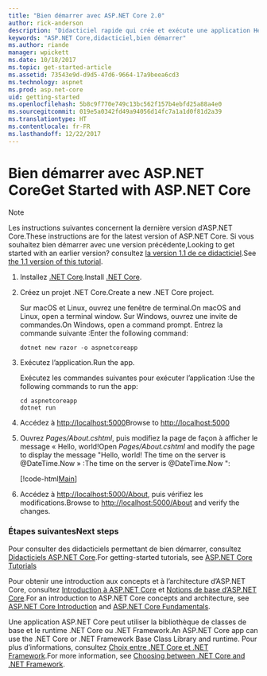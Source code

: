 ```yaml
---
title: "Bien démarrer avec ASP.NET Core 2.0"
author: rick-anderson
description: "Didacticiel rapide qui crée et exécute une application Hello World simple à l’aide d’ASP.NET Core."
keywords: "ASP.NET Core,didacticiel,bien démarrer"
ms.author: riande
manager: wpickett
ms.date: 10/18/2017
ms.topic: get-started-article
ms.assetid: 73543e9d-d9d5-47d6-9664-17a9beea6cd3
ms.technology: aspnet
ms.prod: asp.net-core
uid: getting-started
ms.openlocfilehash: 5b8c9f770e749c13bc562f157b4ebfd25a88a4e0
ms.sourcegitcommit: 019e5a0342fd49a94056d14fc7a1a1d0f81d2a39
ms.translationtype: HT
ms.contentlocale: fr-FR
ms.lasthandoff: 12/22/2017
---
```

# <a name="get-started-with-aspnet-core"></a><span data-ttu-id="d3323-104">Bien démarrer avec ASP.NET Core</span><span class="sxs-lookup"><span data-stu-id="d3323-104">Get Started with ASP.NET Core</span></span>

> [!NOTE]
> <span data-ttu-id="d3323-105">Les instructions suivantes concernent la dernière version d’ASP.NET Core.</span><span class="sxs-lookup"><span data-stu-id="d3323-105">These instructions are for the latest version of ASP.NET Core.</span></span> <span data-ttu-id="d3323-106">Si vous souhaitez bien démarrer avec une version précédente,</span><span class="sxs-lookup"><span data-stu-id="d3323-106">Looking to get started with an earlier version?</span></span> <span data-ttu-id="d3323-107">consultez [la version 1.1 de ce didacticiel](xref:getting-started-1.1).</span><span class="sxs-lookup"><span data-stu-id="d3323-107">See [the 1.1 version of this tutorial](xref:getting-started-1.1).</span></span>

1. <span data-ttu-id="d3323-108">Installez [.NET Core](https://www.microsoft.com/net/core/).</span><span class="sxs-lookup"><span data-stu-id="d3323-108">Install [.NET Core](https://www.microsoft.com/net/core/).</span></span>

2. <span data-ttu-id="d3323-109">Créez un projet .NET Core.</span><span class="sxs-lookup"><span data-stu-id="d3323-109">Create a new .NET Core project.</span></span>

   <span data-ttu-id="d3323-110">Sur macOS et Linux, ouvrez une fenêtre de terminal.</span><span class="sxs-lookup"><span data-stu-id="d3323-110">On macOS and Linux, open a terminal window.</span></span> <span data-ttu-id="d3323-111">Sur Windows, ouvrez une invite de commandes.</span><span class="sxs-lookup"><span data-stu-id="d3323-111">On Windows, open a command prompt.</span></span> <span data-ttu-id="d3323-112">Entrez la commande suivante :</span><span class="sxs-lookup"><span data-stu-id="d3323-112">Enter the following command:</span></span>

    ```terminal
    dotnet new razor -o aspnetcoreapp
    ```
    
4. <span data-ttu-id="d3323-113">Exécutez l’application.</span><span class="sxs-lookup"><span data-stu-id="d3323-113">Run the app.</span></span>

    <span data-ttu-id="d3323-114">Exécutez les commandes suivantes pour exécuter l’application :</span><span class="sxs-lookup"><span data-stu-id="d3323-114">Use the following commands to run the app:</span></span>

    ```terminal
    cd aspnetcoreapp
    dotnet run
    ```

5. <span data-ttu-id="d3323-115">Accédez à [http://localhost:5000](http://localhost:5000)</span><span class="sxs-lookup"><span data-stu-id="d3323-115">Browse to [http://localhost:5000](http://localhost:5000)</span></span>

6. <span data-ttu-id="d3323-116">Ouvrez *Pages/About.cshtml*, puis modifiez la page de façon à afficher le message « Hello, world!</span><span class="sxs-lookup"><span data-stu-id="d3323-116">Open *Pages/About.cshtml* and modify the page to display the message "Hello, world!</span></span> <span data-ttu-id="d3323-117">The time on the server is @DateTime.Now » :</span><span class="sxs-lookup"><span data-stu-id="d3323-117">The time on the server is @DateTime.Now ":</span></span>

    [!code-html[Main](getting-started/sample/getting-started/about.cshtml?highlight=9&range=1-9)]

7. <span data-ttu-id="d3323-118">Accédez à [http://localhost:5000/About](http://localhost:5000/About), puis vérifiez les modifications.</span><span class="sxs-lookup"><span data-stu-id="d3323-118">Browse to [http://localhost:5000/About](http://localhost:5000/About) and verify the changes.</span></span>

### <a name="next-steps"></a><span data-ttu-id="d3323-119">Étapes suivantes</span><span class="sxs-lookup"><span data-stu-id="d3323-119">Next steps</span></span>

<span data-ttu-id="d3323-120">Pour consulter des didacticiels permettant de bien démarrer, consultez [Didacticiels ASP.NET Core](tutorials/index.md).</span><span class="sxs-lookup"><span data-stu-id="d3323-120">For getting-started tutorials, see [ASP.NET Core Tutorials](tutorials/index.md)</span></span>

<span data-ttu-id="d3323-121">Pour obtenir une introduction aux concepts et à l’architecture d’ASP.NET Core, consultez [Introduction à ASP.NET Core](index.md) et [Notions de base d’ASP.NET Core](fundamentals/index.md).</span><span class="sxs-lookup"><span data-stu-id="d3323-121">For an introduction to ASP.NET Core concepts and architecture, see [ASP.NET Core Introduction](index.md) and [ASP.NET Core Fundamentals](fundamentals/index.md).</span></span>

<span data-ttu-id="d3323-122">Une application ASP.NET Core peut utiliser la bibliothèque de classes de base et le runtime .NET Core ou .NET Framework.</span><span class="sxs-lookup"><span data-stu-id="d3323-122">An ASP.NET Core app can use the .NET Core or .NET Framework Base Class Library and runtime.</span></span> <span data-ttu-id="d3323-123">Pour plus d’informations, consultez [Choix entre .NET Core et .NET Framework](https://docs.microsoft.com/dotnet/articles/standard/choosing-core-framework-server).</span><span class="sxs-lookup"><span data-stu-id="d3323-123">For more information, see [Choosing between .NET Core and .NET Framework](https://docs.microsoft.com/dotnet/articles/standard/choosing-core-framework-server).</span></span>
